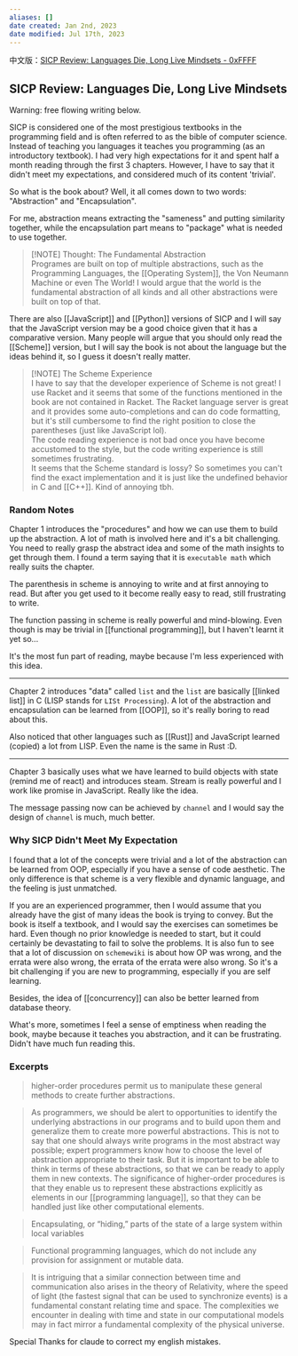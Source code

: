 ```yaml
---
aliases: []
date created: Jan 2nd, 2023
date modified: Jul 17th, 2023
---
```


中文版：[SICP Review: Languages Die, Long Live Mindsets - 0xFFFF](https://0xffff.one/d/1573-sicp-review-languages-die-long-live/2)

## SICP Review: Languages Die, Long Live Mindsets

Warning: free flowing writing below.

SICP is considered one of the most prestigious textbooks in the programming field and is often referred to as the bible of computer science. Instead of teaching you languages it teaches you programming (as an introductory textbook). I had very high expectations for it and spent half a month reading through the first 3 chapters. However, I have to say that it didn't meet my expectations, and considered much of its content 'trivial'.

So what is the book about? Well, it all comes down to two words: "Abstraction" and "Encapsulation".

For me, abstraction means extracting the "sameness" and putting similarity together, while the encapsulation part means to "package" what is needed to use together.

> [!NOTE] Thought: The Fundamental Abstraction  
> Programes are built on top of multiple abstractions, such as the Programming Languages, the [[Operating System]], the Von Neumann Machine or even The World! I would argue that the world is the fundamental abstraction of all kinds and all other abstractions were built on top of that.

There are also [[JavaScript]] and [[Python]] versions of SICP and I will say that the JavaScript version may be a good choice given that it has a comparative version. Many people will argue that you should only read the [[Scheme]] version, but I will say the book is not about the language but the ideas behind it, so I guess it doesn't really matter.

> [!NOTE] The Scheme Experience  
> I have to say that the developer experience of Scheme is not great! I use Racket and it seems that some of the functions mentioned in the book are not contained in Racket. The Racket language server is great and it provides some auto-completions and can do code formatting, but it's still cumbersome to find the right position to close the parentheses (just like JavaScript lol).  
> The code reading experience is not bad once you have become accustomed to the style, but the code writing experience is still sometimes frustrating.  
> It seems that the Scheme standard is lossy? So sometimes you can't find the exact implementation and it is just like the undefined behavior in C and [[C++]]. Kind of annoying tbh.

### Random Notes
Chapter 1 introduces the "procedures" and how we can use them to build up the abstraction. A lot of math is involved here and it's a bit challenging. You need to really grasp the abstract idea and some of the math insights to get through them. I found a term saying that it is `executable math` which really suits the chapter.  

The parenthesis in scheme is annoying to write and at first annoying to read. But after you get used to it become really easy to read, still frustrating to write.  

The function passing in scheme is really powerful and mind-blowing. Even though is may be trivial in [[functional programming]], but I haven't learnt it yet so...  

It's the most fun part of reading, maybe because I'm less experienced with this idea.

___

Chapter 2 introduces "data" called `list` and the `list` are basically [[linked list]] in C (LISP stands for `LISt Processing`). A lot of the abstraction and encapsulation can be learned from [[OOP]], so it's really boring to read about this.  

Also noticed that other languages such as [[Rust]] and JavaScript learned (copied) a lot from LISP. Even the name is the same in Rust :D.

___

Chapter 3 basically uses what we have learned to build objects with state (remind me of react) and introduces steam. Stream is really powerful and I work like promise in JavaScript. Really like the idea.  

The message passing now can be achieved by `channel` and I would say the design of `channel` is much, much better.

### Why SICP Didn't Meet My Expectation
I found that a lot of the concepts were trivial and a lot of the abstraction can be learned from OOP, especially if you have a sense of code aesthetic. The only difference is that scheme is a very flexible and dynamic language, and the feeling is just unmatched.

If you are an experienced programmer, then I would assume that you already have the gist of many ideas the book is trying to convey. But the book is itself a textbook, and I would say the exercises can sometimes be hard. Even though no prior knowledge is needed to start, but it could certainly be devastating to fail to solve the problems. It is also fun to see that a lot of discussion on `schemewiki` is about how OP was wrong, and the errata were also wrong, the errata of the errata were also wrong. So it's a bit challenging if you are new to programming, especially if you are self learning.

Besides, the idea of [[concurrency]] can also be better learned from database theory.

What's more, sometimes I feel a sense of emptiness when reading the book, maybe because it teaches you abstraction, and it can be frustrating. Didn't have much fun reading this.

### Excerpts
> higher-order procedures permit us to manipulate these general methods to create further abstractions.  

> As programmers, we should be alert to opportunities to identify the underlying abstractions in our programs and to build upon them and generalize them to create more powerful abstractions. This is not to say that one should always write programs in the most abstract way possible; expert programmers know how to choose the level of abstraction appropriate to their task. But it is important to be able to think in terms of these abstractions, so that we can be ready to apply them in new contexts. The significance of higher-order procedures is that they enable us to represent these abstractions explicitly as elements in our [[programming language]], so that they can be handled just like other computational elements.

> Encapsulating, or “hiding,” parts of the state of a large system within local variables

> Functional programming languages, which do not include any provision for assignment or mutable data.

> It is intriguing that a similar connection between time and communication also arises in the theory of Relativity, where the speed of light (the fastest signal that can be used to synchronize events) is a fundamental constant relating time and space. The complexities we encounter in dealing with time and state in our computational models may in fact mirror a fundamental complexity of the physical universe.

Special Thanks for claude to correct my english mistakes.
